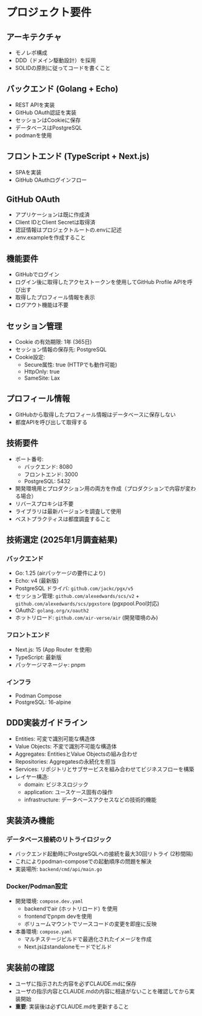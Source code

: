 # プロジェクト要件

## アーキテクチャ
- モノレポ構成
- DDD（ドメイン駆動設計）を採用
- SOLIDの原則に従ってコードを書くこと

## バックエンド (Golang + Echo)
- REST APIを実装
- GitHub OAuth認証を実装
- セッションはCookieに保存
- データベースはPostgreSQL
- podmanを使用

## フロントエンド (TypeScript + Next.js)
- SPAを実装
- GitHub OAuthログインフロー

## GitHub OAuth
- アプリケーションは既に作成済
- Client IDとClient Secretは取得済
- 認証情報はプロジェクトルートの.envに記述
- .env.exampleを作成すること

## 機能要件
- GitHubでログイン
- ログイン後に取得したアクセストークンを使用してGitHub Profile APIを呼び出す
- 取得したプロフィール情報を表示
- ログアウト機能は不要

## セッション管理
- Cookie の有効期限: 1年 (365日)
- セッション情報の保存先: PostgreSQL
- Cookie設定:
  - Secure属性: true (HTTPでも動作可能)
  - HttpOnly: true
  - SameSite: Lax

## プロフィール情報
- GitHubから取得したプロフィール情報はデータベースに保存しない
- 都度APIを呼び出して取得する

## 技術要件
- ポート番号:
  - バックエンド: 8080
  - フロントエンド: 3000
  - PostgreSQL: 5432
- 開発環境用とプロダクション用の両方を作成（プロダクションで内容が変わる場合）
- リバースプロキシは不要
- ライブラリは最新バージョンを調査して使用
- ベストプラクティスは都度調査すること

## 技術選定 (2025年1月調査結果)

### バックエンド
- Go: 1.25 (airパッケージの要件により)
- Echo: v4 (最新版)
- PostgreSQL ドライバ: `github.com/jackc/pgx/v5`
- セッション管理: `github.com/alexedwards/scs/v2` + `github.com/alexedwards/scs/pgxstore` (pgxpool.Pool対応)
- OAuth2: `golang.org/x/oauth2`
- ホットリロード: `github.com/air-verse/air` (開発環境のみ)

### フロントエンド
- Next.js: 15 (App Router を使用)
- TypeScript: 最新版
- パッケージマネージャ: pnpm

### インフラ
- Podman Compose
- PostgreSQL: 16-alpine

## DDD実装ガイドライン
- Entities: 可変で識別可能な構造体
- Value Objects: 不変で識別不可能な構造体
- Aggregates: EntitiesとValue Objectsの組み合わせ
- Repositories: Aggregatesの永続化を担当
- Services: リポジトリとサブサービスを組み合わせてビジネスフローを構築
- レイヤー構造:
  - domain: ビジネスロジック
  - application: ユースケース固有の操作
  - infrastructure: データベースアクセスなどの技術的機能

## 実装済み機能

### データベース接続のリトライロジック
- バックエンド起動時にPostgreSQLへの接続を最大30回リトライ (2秒間隔)
- これによりpodman-composeでの起動順序の問題を解決
- 実装場所: `backend/cmd/api/main.go`

### Docker/Podman設定
- 開発環境: `compose.dev.yaml`
  - backendでair (ホットリロード) を使用
  - frontendでpnpm devを使用
  - ボリュームマウントでソースコードの変更を即座に反映
- 本番環境: `compose.yaml`
  - マルチステージビルドで最適化されたイメージを作成
  - Next.jsはstandaloneモードでビルド

## 実装前の確認
- ユーザに指示された内容を必ずCLAUDE.mdに保存
- ユーザの指示内容とCLAUDE.mdの内容に相違がないことを確認してから実装開始
- **重要**: 実装後は必ずCLAUDE.mdを更新すること
